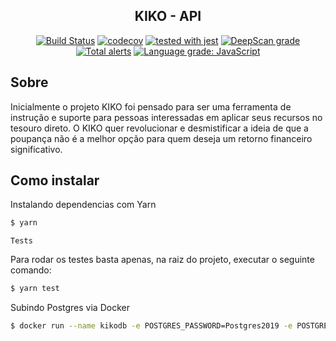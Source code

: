 <div align="center">
<h2>KIKO - API</h2>

[![Build Status](https://travis-ci.org/mizamelo/backend-kiko-app.svg?branch=master)](https://travis-ci.org/mizamelo/backend-kiko-app)
[![codecov](https://codecov.io/gh/mizamelo/backend-kiko-app/branch/master/graph/badge.svg)](https://codecov.io/gh/mizamelo/backend-kiko-app)
[![tested with jest](https://img.shields.io/badge/tested_with-jest-99424f.svg)](https://github.com/facebook/jest)
[![DeepScan grade](https://deepscan.io/api/teams/6376/projects/8373/branches/98301/badge/grade.svg)](https://deepscan.io/dashboard#view=project&tid=6376&pid=8373&bid=98301)
[![Total alerts](https://img.shields.io/lgtm/alerts/g/mizamelo/backend-kiko-app.svg?logo=lgtm&logoWidth=18)](https://lgtm.com/projects/g/mizamelo/backend-kiko-app/alerts/)
[![Language grade: JavaScript](https://img.shields.io/lgtm/grade/javascript/g/mizamelo/backend-kiko-app.svg?logo=lgtm&logoWidth=18)](https://lgtm.com/projects/g/mizamelo/backend-kiko-app/context:javascript)

</div>

## Sobre

Inicialmente  o projeto KIKO  foi pensado para ser uma ferramenta de instrução e suporte para pessoas interessadas em aplicar seus recursos no tesouro direto. O KIKO quer revolucionar e desmistificar a ideia de que a poupança não é a melhor opção para quem deseja um retorno financeiro significativo.


## Como instalar

Instalando dependencias com Yarn

```bash
$ yarn
```

`Tests`

Para rodar os testes basta apenas, na raiz do projeto, executar o seguinte comando:

```bash
$ yarn test
```

Subindo Postgres via Docker

```bash
$ docker run --name kikodb -e POSTGRES_PASSWORD=Postgres2019 -e POSTGRES_DB=kikodb -p 5432:5432 -d postgres
```
